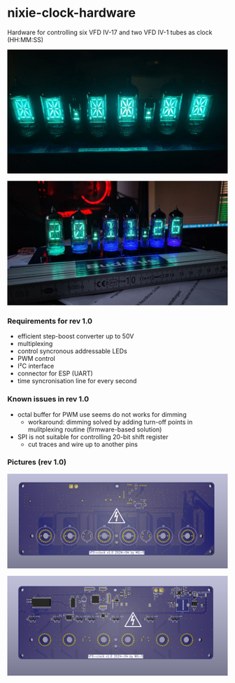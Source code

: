 # nixie-clock-hardware
Hardware for controlling six VFD IV-17 and two VFD IV-1 tubes as clock (HH:MM:SS) 

![asssembled VFD-clock](img/photo_2024-12-29_21-03-52.jpg "asssembled VFD-clock")

![asssembled VFD-clock](img/photo_2024-12-29_21-03-55.jpg "asssembled VFD-clock")

### Requirements for rev 1.0
* efficient step-boost converter up to 50V
* multiplexing
* control syncronous addressable LEDs
* PWM control
* I²C interface
* connector for ESP (UART)
* time syncronisation line for every second

### Known issues in rev 1.0
* octal buffer for PWM use seems do not works for dimming
  * workaround: dimming solved by adding turn-off points in mulitplexing routine (firmware-based solution)
* SPI is not suitable for controlling 20-bit shift register
  * cut traces and wire up to another pins

### Pictures (rev 1.0)

![pcb top](img/top.png "vfd-clock PCB v1.0 top view")

![pcb bottom](img/bottom.png "vfd-clock PCB v1.0 bottom view")

